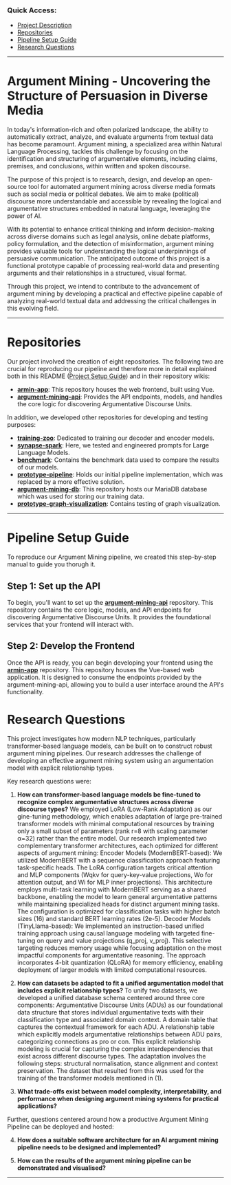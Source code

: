 ### Quick Access:
* [Project Description](#argument-mining---uncovering-the-structure-of-persuasion-in-diverse-media)
* [Repositories](#repositories)
* [Pipeline Setup Guide](#pipeline-setup-guide)
* [Research Questions](#research-questions)

---
# Argument Mining - Uncovering the Structure of Persuasion in Diverse Media

In today's information-rich and often polarized landscape, the ability to automatically extract, analyze, and evaluate arguments from textual data has become paramount. Argument mining, a specialized area within Natural Language Processing, tackles this challenge by focusing on the identification and structuring of argumentative elements, including claims, premises, and conclusions, within written and spoken discourse.

The purpose of this project is to research, design, and develop an open-source tool for automated argument mining across diverse media formats such as social media or political debates. We aim to make (political) discourse more understandable and accessible by revealing the logical and argumentative structures embedded in natural language, leveraging the power of AI.

With its potential to enhance critical thinking and inform decision-making across diverse domains such as legal analysis, online debate platforms, policy formulation, and the detection of misinformation, argument mining provides valuable tools for understanding the logical underpinnings of persuasive communication. The anticipated outcome of this project is a functional prototype capable of processing real-world data and presenting arguments and their relationships in a structured, visual format.

Through this project, we intend to contribute to the advancement of argument mining by developing a practical and effective pipeline capable of analyzing real-world textual data and addressing the critical challenges in this evolving field.

---
# Repositories

Our project involved the creation of eight repositories. The following two are crucial for reproducing our pipeline and therefore more in detail explained both in this README ([Project Setup Guide](#project-setup-guide)) and in their repository wikis:
* **[armin-app](https://github.com/Horizontal-Labs/armin-app/wiki)**: This repository houses the web frontend, built using Vue.
* **[argument-mining-api](https://github.com/Horizontal-Labs/argument-mining-api/wiki)**: Provides the API endpoints, models, and handles the core logic for discovering Argumentative Discourse Units.

In addition, we developed other repositories for developing and testing purposes:

* **[training-zoo](https://github.com/Horizontal-Labs/training-zoo/wiki)**: Dedicated to training our decoder and encoder models.
* **[synapse-spark](https://github.com/Horizontal-Labs/synapse-spark/wiki)**: Here, we tested and engineered prompts for Large Language Models.
* **[benchmark](https://github.com/Horizontal-Labs/benchmark/wiki)**: Contains the benchmark data used to compare the results of our models.
* **[prototype-pipeline](https://github.com/Horizontal-Labs/prototype-pipeline/wiki)**: Holds our initial pipeline implementation, which was replaced by a more effective solution.
* **[argument-mining-db](https://github.com/Horizontal-Labs/argument-mining-db/wiki)**: This repository hosts our MariaDB database which was used for storing our training data.
* **[prototype-graph-visualization](https://github.com/Horizontal-Labs/prototype-graph-visualization/wiki)**: Contains testing of graph visualization.
---
# Pipeline Setup Guide

To reproduce our Argument Mining pipeline, we created this step-by-step manual to guide you thorugh it. 

## Step 1: Set up the API
To begin, you'll want to set up the **[argument-mining-api](https://github.com/Horizontal-Labs/argument-mining-api/wiki)** repository. This repository contains the core logic, models, and API endpoints for discovering Argumentative Discourse Units. It provides the foundational services that your frontend will interact with.

## Step 2: Develop the Frontend
Once the API is ready, you can begin developing your frontend using the **[armin-app](https://github.com/Horizontal-Labs/armin-app/wiki)** repository. This repository houses the Vue-based web application. It is designed to consume the endpoints provided by the argument-mining-api, allowing you to build a user interface around the API's functionality.

# Research Questions
This project investigates how modern NLP techniques, particularly transformer-based language models, can be built on to construct robust argument mining pipelines. Our research addresses the challenge of developing an effective argument mining system using an argumentation model with explicit relationship types. 

Key research questions were: 
1. **How can transformer-based language models be fine-tuned to recognize complex argumentative structures across diverse discourse types?**
      We employed LoRA (Low-Rank Adaptation) as our gine-tuning methodology, which enables adaptation of large pre-trained transformer models with minimal computational resources by training only a small subset of parameters (rank r=8 with scaling parameter α=32) rather than the entire model. Our research implemented two complementary transformer architectures, each optimized for different aspects of argument mining:
Encoder Models (ModernBERT-based): We utilized ModernBERT with a sequence classification approach featuring task-specific heads. The LoRA configuration targets critical attention and MLP components (Wqkv for query-key-value projections, Wo for attention output, and Wi for MLP inner projections). This architecture employs multi-task learning with ModernBERT serving as a shared backbone, enabling the model to learn general argumentative patterns while maintaining specialized heads for distinct argument mining tasks. The configuration is optimized for classification tasks with higher batch sizes (16) and standard BERT learning rates (2e-5). Decoder Models (TinyLlama-based): We implemented an instruction-based unified training approach using causal language modeling with targeted fine-tuning on query and value projections (q_proj, v_proj). This selective targeting reduces memory usage while focusing adaptation on the most impactful components for argumentative reasoning. The approach incorporates 4-bit quantization (QLoRA) for memory efficiency, enabling deployment of larger models with limited computational resources.

2. **How can datasets be adapted to fit a unified argumentation model that includes explicit relationship types?** 
      To unify two datasets, we developed a unified database schema centered around three core components: Argumentative Discourse Units (ADUs) as our foundational data structure that stores individual argumentative texts with their classification type and associated domain context. A domain table that captures the contextual framework for each ADU. A relationship table which explicitly models argumentative relationships between ADU pairs, categorizing connections as pro or con. This explicit relationship modeling is crucial for capturing the complex interdependencies that exist across different discourse types. The adaptation involves the following steps: structural normalisation, stance alignment and context preservation. The dataset that resulted from this was used for the training of the transformer models mentioned in (1).
3. **What trade-offs exist between model complexity, interpretability, and performance when designing argument mining systems for practical applications?** 

Further, questions centered around how a productive Argument Mining Pipeline can be deployed and hosted: 

4. **How does a suitable software architecture for an AI argument mining pipeline needs to be designed and implemented?**
   
6. **How can the results of the argument mining pipeline can be demonstrated and visualised?**

---

